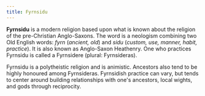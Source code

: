 ```yaml
---
title: Fyrnsidu
---
```


**Fyrnsidu** is a modern religion based upon what is known about the religion of the pre-Christian Anglo-Saxons. The word is a neologism combining two Old English words: *fyrn* (*ancient, old*) and *sidu* (*custom, use, manner, habit, practice*). It is also known as Anglo-Saxon Heathenry. One who practices Fyrnsidu is called a Fyrnsidere (plural: Fyrnsideras). 

Fyrnsidu is a polytheistic religion and is animistic. Ancestors also tend to be highly honoured among Fyrnsideras. Fyrnsidish practice can vary, but tends to center around building relationships with one's ancestors, local wights, and gods through reciprocity.
